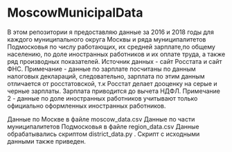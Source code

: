# MoscowMunicipalData

В этом репозитории я предоставляю данные за 2016 и 2018 годы для каждого муниципального округа Москвы и ряда муниципалитетов Подмосковья по числу работающих, их средней зарплате,по общему населению, по доле иностранных работников и их оплате труда, а также ряд производных показателей. Источник данных - сайт Росстата и сайт ФНС.
Примечание - данные по зарплате посчитаны по данным налоговых деклараций, следовательно, зарплата по этим данным отличается от росстатовской, т.к Росстат делает дооценку на серые и черные зарплаты. Зарплата приводится до вычета НДФЛ.
Примечание 2 - данные по доле иностранных работников учитывают только официально оформленных иностранных работников.

Данные по Москве в файле moscow_data.csv
Данные по части муниципалитетов Подмосковья в файле region_data.csv
Данные обрабатывались скриптом district_data.py . Скрипт с исходными данными также приведен.

